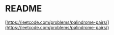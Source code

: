 # README

[https://leetcode.com/problems/palindrome-pairs/](https://leetcode.com/problems/palindrome-pairs/)
